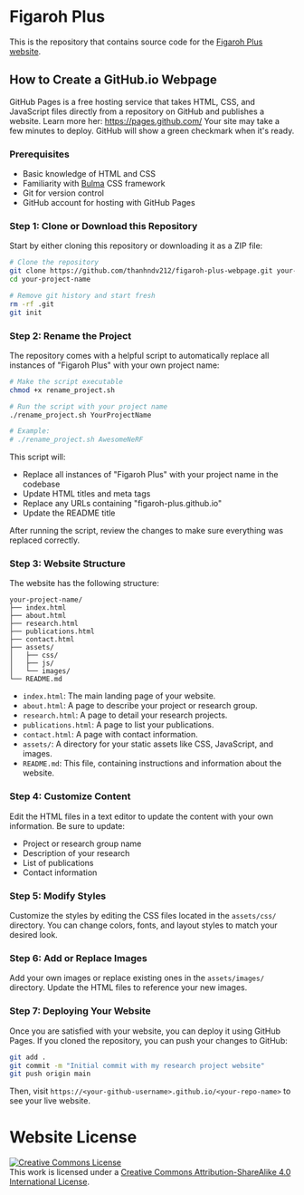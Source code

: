 # Figaroh Plus

This is the repository that contains source code for the [Figaroh Plus website](https://thanhndv212.github.io/figaroh-plus-webpage).

## How to Create a GitHub.io Webpage

GitHub Pages is a free hosting service that takes HTML, CSS, and JavaScript files directly from a repository on GitHub and publishes a website. Learn more her: https://pages.github.com/
Your site may take a few minutes to deploy. GitHub will show a green checkmark when it's ready.

### Prerequisites

- Basic knowledge of HTML and CSS
- Familiarity with [Bulma](https://bulma.io/) CSS framework
- Git for version control
- GitHub account for hosting with GitHub Pages

### Step 1: Clone or Download this Repository

Start by either cloning this repository or downloading it as a ZIP file:
```bash
# Clone the repository
git clone https://github.com/thanhndv212/figaroh-plus-webpage.git your-project-name
cd your-project-name

# Remove git history and start fresh
rm -rf .git
git init
```

### Step 2: Rename the Project

The repository comes with a helpful script to automatically replace all instances of "Figaroh Plus" with your own project name:

```bash
# Make the script executable
chmod +x rename_project.sh

# Run the script with your project name
./rename_project.sh YourProjectName

# Example:
# ./rename_project.sh AwesomeNeRF
```

This script will:
- Replace all instances of "Figaroh Plus" with your project name in the codebase
- Update HTML titles and meta tags
- Replace any URLs containing "figaroh-plus.github.io"
- Update the README title

After running the script, review the changes to make sure everything was replaced correctly.

### Step 3: Website Structure

The website has the following structure:

```
your-project-name/
├── index.html
├── about.html
├── research.html
├── publications.html
├── contact.html
├── assets/
│   ├── css/
│   ├── js/
│   └── images/
└── README.md
```

- `index.html`: The main landing page of your website.
- `about.html`: A page to describe your project or research group.
- `research.html`: A page to detail your research projects.
- `publications.html`: A page to list your publications.
- `contact.html`: A page with contact information.
- `assets/`: A directory for your static assets like CSS, JavaScript, and images.
- `README.md`: This file, containing instructions and information about the website.

### Step 4: Customize Content

Edit the HTML files in a text editor to update the content with your own information. Be sure to update:

- Project or research group name
- Description of your research
- List of publications
- Contact information

### Step 5: Modify Styles

Customize the styles by editing the CSS files located in the `assets/css/` directory. You can change colors, fonts, and layout styles to match your desired look.

### Step 6: Add or Replace Images

Add your own images or replace existing ones in the `assets/images/` directory. Update the HTML files to reference your new images.

### Step 7: Deploying Your Website

Once you are satisfied with your website, you can deploy it using GitHub Pages. If you cloned the repository, you can push your changes to GitHub:

```bash
git add .
git commit -m "Initial commit with my research project website"
git push origin main
```

Then, visit `https://<your-github-username>.github.io/<your-repo-name>` to see your live website.


# Website License
<a rel="license" href="http://creativecommons.org/licenses/by-sa/4.0/"><img alt="Creative Commons License" style="border-width:0" src="https://i.creativecommons.org/l/by-sa/4.0/88x31.png" /></a><br />This work is licensed under a <a rel="license" href="http://creativecommons.org/licenses/by-sa/4.0/">Creative Commons Attribution-ShareAlike 4.0 International License</a>.
